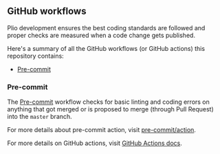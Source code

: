## GitHub workflows
Plio development ensures the best coding standards are followed and proper checks are measured when a code change gets published.

Here's a summary of all the GitHub workflows (or GitHub actions) this repository contains:

  - [Pre-commit](#pre-commit)


### Pre-commit
The [Pre-commit](../.github/workflows/pre-commit.yml) workflow checks for basic linting and coding errors on anything that got merged or is proposed to merge (through Pull Request) into the `master` branch.

For more details about pre-commit action, visit [pre-commit/action](https://github.com/pre-commit/action).

For more details on GitHub actions, visit [GitHub Actions docs](https://docs.github.com/en/actions).
